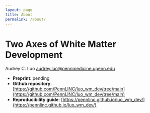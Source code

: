 ```yaml
---
layout: page
title: About
permalink: /about/
---
```


# Two Axes of White Matter Development
Audrey C. Luo
audrey.luo@pennmedicine.upenn.edu

- **Preprint**: pending
- **Github repository**: [https://github.com/PennLINC/luo_wm_dev/tree/main](https://github.com/PennLINC/luo_wm_dev/tree/main)
- **Reproducibility guide**: [https://pennlinc.github.io/luo_wm_dev/](https://pennlinc.github.io/luo_wm_dev/)

